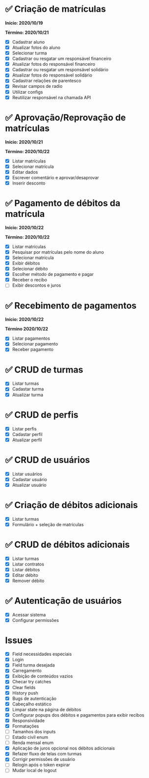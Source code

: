 # :white_check_mark: Criação de matrículas

**Início: 2020/10/19**

**Término: 2020/10/21**

- [x] Cadastrar aluno
- [x] Atualizar fotos do aluno
- [x] Selecionar turma
- [x] Cadastrar ou resgatar um responsável financeiro
- [x] Atualizar fotos do responsável financeiro
- [x] Cadastrar ou resgatar um responsável solidário
- [x] Atualizar fotos do responsável solidário
- [x] Cadastrar relações de parentesco
- [x] Revisar campos de radio
- [x] Utilizar configs
- [x] Reutilizar responsável na chamada API

# :white_check_mark: Aprovação/Reprovação de matrículas

**Início: 2020/10/21**

**Término: 2020/10/22**

- [x] Listar matrículas
- [x] Selecionar matrícula
- [x] Editar dados
- [x] Escrever comentário e aprovar/desaprovar
- [x] Inserir desconto

# :white_check_mark: Pagamento de débitos da matrícula

**Início: 2020/10/22**

**Término: 2020/10/22**

- [x] Listar matrículas
- [x] Pesquisar por matrículas pelo nome do aluno
- [x] Selecionar matrícula
- [x] Exibir débitos
- [x] Selecionar débito
- [x] Escolher método de pagamento e pagar
- [x] Receber o recibo
- [ ] Exibir descontos e juros

# :white_check_mark: Recebimento de pagamentos

**Início: 2020/10/22**

**Término 2020/10/22**

- [x] Listar pagamentos
- [x] Selecionar pagamento
- [x] Receber pagamento

# :white_check_mark: CRUD de turmas

- [x] Listar turmas
- [x] Cadastar turma
- [x] Atualizar turma

# :white_check_mark: CRUD de perfis

- [x] Listar perfis
- [x] Cadastar perfil
- [x] Atualizar perfil

# :white_check_mark: CRUD de usuários

- [x] Listar usuários
- [x] Cadastar usuário
- [x] Atualizar usuário

# :white_check_mark: Criação de débitos adicionais

- [x] Listar turmas
- [x] Formulário + seleção de matrículas

# :white_check_mark: CRUD de débitos adicionais

- [x] Listar turmas
- [x] Listar contratos
- [x] Listar débitos
- [x] Editar débito
- [x] Remover débito

# :white_check_mark: Autenticação de usuários

- [x] Acessar sistema
- [x] Configurar permissões

# Issues

- [x] Field necessidades especiais
- [x] Login
- [x] Field turma desejada
- [x] Carregamento
- [x] Exibição de conteúdos vazios
- [x] Checar try catches
- [x] Clear fields
- [x] History push
- [x] Bugs de autenticação
- [x] Cabeçalho estático
- [x] Limpar state na página de débitos
- [x] Configurar popups dos débitos e pagamentos para exibir recibos
- [x] Responsividade
- [x] Formatações
- [ ] Tamanhos dos inputs
- [ ] Estado civil enum
- [ ] Renda mensal enum
- [x] Aplicação de juros opcional nos débitos adicionais
- [x] Refazer fluxo de telas com turmas
- [x] Corrigir permissões de usuário
- [ ] Relogin após o token expirar
- [ ] Mudar local de logout
